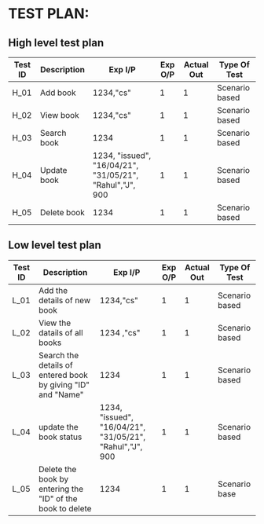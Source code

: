 # TEST PLAN:
## High level test plan
|Test ID|	Description|	Exp I/P|	Exp O/P|	Actual Out	|Type Of Test|
|-------|------------|---------|---------|--------------|------------|
|H_01	|Add book|	1234,"cs"|	1|	1	|Scenario based|
|H_02|	View book|	1234,"cs"	|1	|1	|Scenario based|
|H_03	|Search book|	1234	|1|	1|	Scenario based|
|H_04|	Update book	|1234, "issued", "16/04/21", "31/05/21", "Rahul","J", 900	|1	|1	|Scenario based|
|H_05|	Delete book	|1234	|1|	1|	Scenario based|
## Low level test plan
|Test ID|	Description|	Exp I/P|	Exp O/P|	Actual Out|	Type Of Test|
|-------|------------|---------|---------|------------|-------------|
|L_01|	Add the details of new book	|1234,"cs"|	1|	1	|Scenario based|
|L_02	|View the datails of all books|	1234 ,"cs"|	1|	1|	Scenario based|
|L_03|	Search the details of entered book by giving "ID" and "Name"|	1234|	1	|1	|Scenario based|
|L_04|	update the book status|	1234, "issued", "16/04/21", "31/05/21", "Rahul","J", 900|	1|	1	|Scenario based|
|L_05	|Delete the book by entering the "ID" of the book to delete|	1234|	1	|1	|Scenario base|
